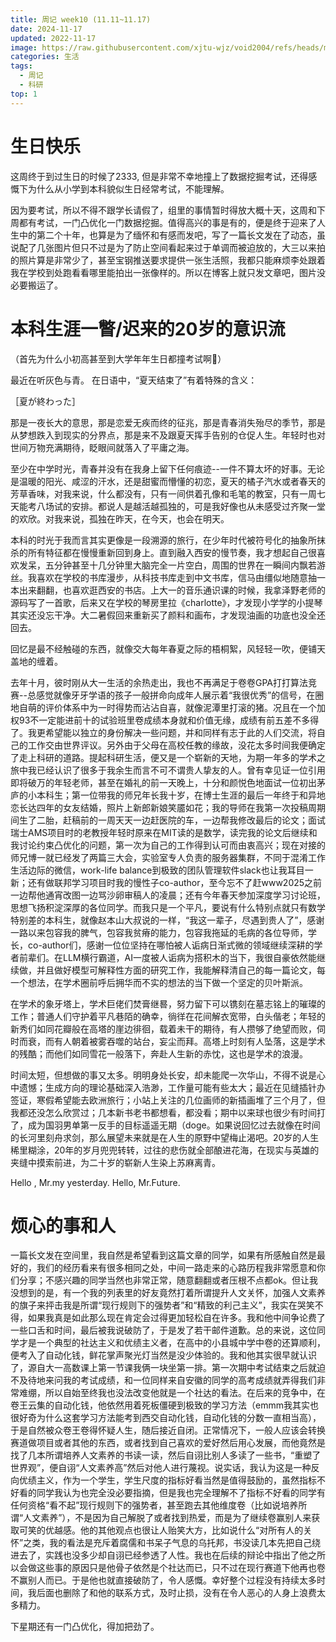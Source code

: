 ```yaml
---
title: 周记 week10 (11.11~11.17)
date: 2024-11-17
updated: 2022-11-17
image: https://raw.githubusercontent.com/xjtu-wjz/void2004/refs/heads/main/pics_for_post/%E5%BE%AE%E4%BF%A1%E5%9B%BE%E7%89%87_20241124190606.webp
categories: 生活
tags:
  - 周记
  - 科研
top: 1
---
```


# 生日快乐

这周终于到过生日的时候了2333, 但是非常不幸地撞上了数据挖掘考试，还得感慨下为什么从小学到本科貌似生日经常考试，不能理解。

因为要考试，所以不得不跟学长请假了，组里的事情暂时得放大概十天，这周和下周都有考试，一门凸优化一门数据挖掘。值得高兴的事是有的，便是终于迎来了人生中的第二个十年，也算是为了缅怀和有感而发吧，写了一篇长文发在了动态，虽说配了几张图片但只不过是为了防止空间看起来过于单调而被迫放的，大三以来拍的照片算是非常少了，甚至宝钢推送要求提供一张生活照，我都只能麻烦李处跟着我在学校到处跑看看哪里能拍出一张像样的。所以在博客上就只发文章吧，图片没必要搬运了。

# 本科生涯一瞥/迟来的20岁的意识流
（首先为什么小初高甚至到大学年年生日都撞考试啊💩）

最近在听灰色与青。
在日语中，“夏天结束了”有着特殊的含义：

［夏が終わった］

那是一夜长大的意思，那是恋爱无疾而终的征兆，那是青春消失殆尽的季节，那是从梦想跌入到现实的分界点，那是来不及跟夏天挥手告别的仓促人生。年轻时也对世间万物充满期待，眨眼间就落入了平庸之海。

至少在中学时光，青春并没有在我身上留下任何痕迹--一件不算太坏的好事。无论是温暖的阳光、咸涩的汗水，还是甜蜜而懵懂的初恋，夏天的橘子汽水或者春天的芳草香味，对我来说，什么都没有，只有一间供着孔像和毛笔的教室，只有一周七天能考八场试的安排。都说人是越活越孤独的，可是我好像也从未感受过齐聚一堂的欢欣。对我来说，孤独在昨天，在今天，也会在明天。

本科的时光于我而言其实更像是一段溯源的旅行，在少年时代被符号化的抽象所抹杀的所有特征都在慢慢重新回到身上。直到融入西安的慢节奏，我才想起自己很喜欢发呆，五分钟甚至十几分钟里大脑完全一片空白，周围的世界在一瞬间内飘若游丝。我喜欢在学校的书库漫步，从科技书库走到中文书库，信马由缰似地随意抽一本出来翻翻，也喜欢逛西安的书店。上大一的音乐通识课的时候，我拿泽野老师的源码写了一首歌，后来又在学校的琴房里拉《charlotte》，才发现小学学的小提琴其实还没忘干净。大二暑假回来重新买了颜料和画布，才发现油画的功底也没全还回去。

回忆是最不经触碰的东西，就像交大每年春夏之际的梧桐絮，风轻轻一吹，便铺天盖地的缠着。

去年十月，彼时刚从大一生活的余热走出，我也不再满足于卷卷GPA打打算法竞赛--总感觉就像牙牙学语的孩子一般拼命向成年人展示着“我很优秀”的信号，在圈地自萌的评价体系中为一时得势而沾沾自喜，就像泥潭里打滚的猪。况且在一个加权93不一定能进前十的试验班里卷成绩本身就和价值无缘，成绩有前五差不多得了。我更希望能以独立的身份解决一些问题，并和同样有志于此的人们交流，将自己的工作交由世界评议。另外由于父母在高校任教的缘故，没花太多时间我便确定了走上科研的道路。提起科研生活，便又是一个崭新的天地，为期一年多的学术之旅中我已经认识了很多于我余生而言不可不谓贵人挚友的人。曾有幸见证一位引用即将破万的年轻老师，甚至在婚礼的前一天晚上，十分和颜悦色地面试一位初出茅庐的小本科生；第一位带我的师兄年长我十岁，在博士生涯的最后一年终于和异地恋长达四年的女友结婚，照片上新郎新娘笑靥如花；我的导师在我第一次投稿周期间生了二胎，赶稿前的一周天天一边赶医院的车，一边帮我修改最后的论文；面试瑞士AMS项目时的老教授年轻时原来在MIT读的是数学，读完我的论文后继续和我讨论约束凸优化的问题，第一次为自己的工作得到认可而由衷高兴；现在对接的师兄博一就已经发了两篇三大会，实验室专人负责的服务器集群，不同于混淆工作生活边际的微信，work-life balance到极致的团队管理软件slack也让我耳目一新；还有做联邦学习项目时我的慢性子co-author，至今忘不了赶www2025之前一边帮他通宵改图一边骂沙卵审稿人的凌晨；还有今年春天参加深度学习讨论班，思想飞扬积淀深厚的各位同学。而我只是一个平凡，要说有什么特别点就只有数学特别差的本科生，就像赵本山大叔说的一样，“我这一辈子，尽遇到贵人了”，感谢一路以来包容我的脾气，包容我贫瘠的能力，包容我拖延的毛病的各位导师，学长，co-author们，感谢一位位坚持在哪怕被人诟病日渐式微的领域继续深耕的学者前辈们。在LLM横行霸道，AI一度被人诟病为搭积木的当下，我很自豪依然能继续做，并且做好模型可解释性方面的研究工作，我能解释清自己的每一篇论文，每一个想法，在学术圈前呼后拥华而不实的想法的当下做一个坚定的贝叶斯派。

在学术的象牙塔上，学术巨佬们焚膏继晷，努力留下可以镌刻在墓志铭上的璀璨的工作；普通人们守护着平凡巷陌的确幸，徜徉在花间解衣宽带，白头偕老；年轻的新秀们如同花瓣般在高塔的崖边徘徊，载着未干的期待，有人攒够了绝望而败，伺时而衰，而有人朝着被雾吞噬的站台，妄尘而拜。高塔上时刻有人坠落，这是学术的残酷；而他们如同雪花一般落下，奔赴人生新的赤忱，这也是学术的浪漫。

时间太短，但想做的事又太多。明明身处长安，却未能爬一次华山，不得不说是心中遗憾；生成方向的理论基础深入浩渺，工作量可能有些太大；最近在见缝插针办签证，寒假希望能去欧洲旅行；小站上关注的几位画师的新插画堆了三个月了，但我都还没怎么欣赏过；几本新书老书都想看，都没看；期中以来球也很少有时间打了，成为国羽男单第一反手的目标遥遥无期（doge。如果说回忆过去就像在时间的长河里刻舟求剑，那么展望未来就是在人生的原野中望梅止渴吧。20岁的人生稀里糊涂，20年的岁月兜兜转转，过往的悲伤就全部酿进花海，在现实与英雄的夹缝中摸索前进，为二十岁的崭新人生染上苏麻离青。

Hello , Mr.my yesterday. Hello, Mr.Future.

# 烦心的事和人
一篇长文发在空间里，我自然是希望看到这篇文章的同学，如果有所感触自然是最好的，我们的经历看来有很多相同之处，中间一路走来的心路历程我非常愿意和你们分享；不感兴趣的同学当然也非常正常，随意翻翻或者压根不点都ok。但让我没想到的是，有一个我的列表里的好友竟然打着所谓提升人文关怀，加强人文素养的旗子来抨击我是所谓“现行规则下的强势者”和“精致的利己主义”，我实在哭笑不得，如果我真是如此那么现在肯定会过得更加轻松自在许多。我和他中间争论费了一些口舌和时间，最后被我说破防了，于是发了若干邮件道歉。总的来说，这位同学才是一个典型的社达主义和优绩主义者，在高中的小县城中学中卷的还算顺利，便考入了自动化钱，鲜花掌声聚光灯当然是没少体验的。我和他其实很早就认识了，源自大一高数课上第一节课我俩一块坐第一排。第一次期中考试结束之后就迫不及待地来问我的考试成绩，和一位同样来自安徽的同学的高考成绩就弄得我们非常难绷，所以自始至终我也没法改变他就是一个社达的看法。在后来的竞争中，在卷王云集的自动化钱，他依然用着死板僵硬到极致的学习方法（emmm我其实也很好奇为什么这套学习方法能考到西交自动化钱，自动化钱的分数一直相当高），于是自然被众卷王卷得怀疑人生，随后接近自闭。正常情况下，一般人应该会转换赛道做项目或者其他的东西，或者找到自己喜欢的爱好然后用心发展，而他竟然是找了几本所谓培养人文素养的书读一读，然后自诩比别人多读了一些书，“重塑了世界观”，便自诩“人文素养高”然后对他人进行蔑视。说实话，我认为这是一种反向优绩主义，作为一个学生，学生尺度的指标好看当然是值得鼓励的，虽然指标不好看的同学我认为也完全没必要指摘，但是我也完全理解不了指标不好看的同学有任何资格“看不起”现行规则下的强势者，甚至跑去其他维度卷（比如说培养所谓“人文素养”），不是因为自己解脱了或者找到热爱，而是为了继续卷赢别人来获取可笑的优越感。他的其他观点也很让人贻笑大方，比如说什么“对所有人的关怀”之类，我的看法是充斥着腐儒和书呆子气息的乌托邦，书没读几本先把自己绕进去了，实践也没多少却自诩已经参透了人性。我也在后续的辩论中指出了他之所以会做这些事的原因只是他骨子依然是个社达而已，只不过在现行赛道下他再也卷不赢别人而已。于是他也就直接破防了，令人感慨。幸好整个过程没有持续太多时间，我后面也删除了和他的联系方式，及时止损，没有在令人恶心的人身上浪费太多精力。

下星期还有一门凸优化，得加把劲了。